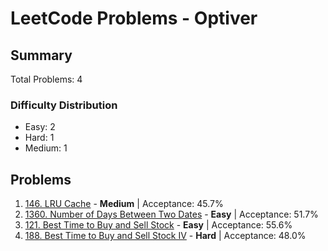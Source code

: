 # LeetCode Problems - Optiver

## Summary
Total Problems: 4

### Difficulty Distribution

- Easy: 2
- Hard: 1
- Medium: 1

## Problems

1. [146. LRU Cache](https://leetcode.com/problems/lru-cache/) - **Medium** | Acceptance: 45.7%
2. [1360. Number of Days Between Two Dates](https://leetcode.com/problems/number-of-days-between-two-dates/) - **Easy** | Acceptance: 51.7%
3. [121. Best Time to Buy and Sell Stock](https://leetcode.com/problems/best-time-to-buy-and-sell-stock/) - **Easy** | Acceptance: 55.6%
4. [188. Best Time to Buy and Sell Stock IV](https://leetcode.com/problems/best-time-to-buy-and-sell-stock-iv/) - **Hard** | Acceptance: 48.0%